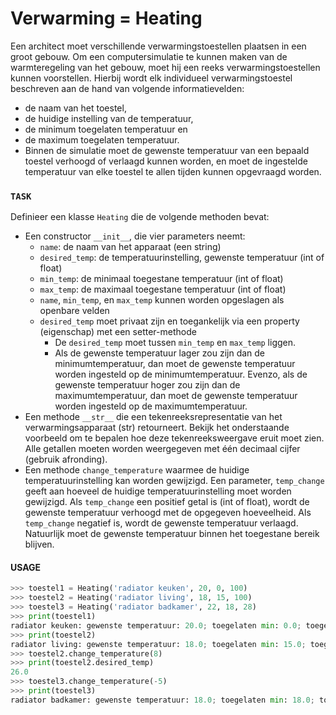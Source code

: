 # Verwarming = Heating

Een architect moet verschillende verwarmingstoestellen plaatsen in een groot gebouw. Om een computersimulatie te kunnen maken van de warmteregeling van het gebouw, moet hij een reeks verwarmingstoestellen kunnen voorstellen. Hierbij wordt elk individueel verwarmingstoestel beschreven aan de hand van volgende informatievelden: 
* de naam van het toestel,
* de huidige instelling van de temperatuur,
* de minimum toegelaten temperatuur en
* de maximum toegelaten temperatuur.
* Binnen de simulatie moet de gewenste temperatuur van een bepaald toestel verhoogd of verlaagd kunnen worden, en moet de  ingestelde temperatuur van elke toestel te allen tijden kunnen opgevraagd worden.


### `TASK`
Definieer een klasse `Heating` die de volgende methoden bevat:

* Een constructor `__init__`, die vier parameters neemt:
  * `name`: de naam van het apparaat (een string)
  * `desired_temp`: de temperatuurinstelling, gewenste temperatuur (int of float)
  * `min_temp`: de minimaal toegestane temperatuur (int of float)
  * `max_temp`: de maximaal toegestane temperatuur (int of float)
  * `name`, `min_temp`, en `max_temp` kunnen worden opgeslagen als openbare velden
  * `desired_temp` moet privaat zijn en toegankelijk via een property (eigenschap) met een setter-methode
    * De `desired_temp` moet tussen `min_temp` en `max_temp` liggen.
    * Als de gewenste temperatuur lager zou zijn dan de minimumtemperatuur, dan moet de gewenste temperatuur worden ingesteld op de minimumtemperatuur. Evenzo, als de gewenste temperatuur hoger zou zijn dan de maximumtemperatuur, dan moet de gewenste temperatuur worden ingesteld op de maximumtemperatuur.
* Een methode `__str__` die een tekenreeksrepresentatie van het verwarmingsapparaat (str) retourneert. Bekijk het onderstaande voorbeeld om te bepalen hoe deze tekenreeksweergave eruit moet zien. Alle getallen moeten worden weergegeven met één decimaal cijfer (gebruik afronding).
* Een methode `change_temperature` waarmee de huidige temperatuurinstelling kan worden gewijzigd. Een parameter, `temp_change` geeft aan hoeveel de huidige temperatuurinstelling moet worden gewijzigd. Als `temp_change` een positief getal is (int of float), wordt de gewenste temperatuur verhoogd met de opgegeven hoeveelheid. Als `temp_change` negatief is, wordt de gewenste temperatuur verlaagd. Natuurlijk moet de gewenste temperatuur binnen het toegestane bereik blijven.


#### USAGE
```python
>>> toestel1 = Heating('radiator keuken', 20, 0, 100)
>>> toestel2 = Heating('radiator living', 18, 15, 100)
>>> toestel3 = Heating('radiator badkamer', 22, 18, 28)
>>> print(toestel1)
radiator keuken: gewenste temperatuur: 20.0; toegelaten min: 0.0; toegelaten max: 100.0
>>> print(toestel2)
radiator living: gewenste temperatuur: 18.0; toegelaten min: 15.0; toegelaten max: 100.0
>>> toestel2.change_temperature(8)
>>> print(toestel2.desired_temp)
26.0
>>> toestel3.change_temperature(-5)
>>> print(toestel3)
radiator badkamer: gewenste temperatuur: 18.0; toegelaten min: 18.0; toegelaten max: 28.0
```
